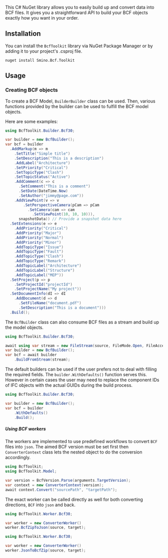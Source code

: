This C# NuGet library allows you to easily build up and convert data into BCF 
files. It gives you a straightforward API to build your BCF objects exactly how 
you want in your order.

## Installation
You can install the `BcfToolkit` library via NuGet Package Manager or by adding
it to your project's .csproj file.
```
nuget install Smino.Bcf.Toolkit
```

## Usage
### Creating BCF objects
To create a BCF Model, `BuilderBuilder` class can be used. Then, various
functions provided by the builder can be used to fulfill the BCF model objects.

Here are some examples:

```csharp
using BcfToolkit.Builder.Bcf30;

var builder = new BcfBuilder();
var bcf = builder
  .AddMarkup(m => m
    .SetTitle("Simple title")
    .SetDescription("This is a description")
    .AddLabel("Architecture")
    .SetPriority("Critical")
    .SetTopicType("Clash")
    .SetTopicStatus("Active")
    .AddComment(c => c
      .SetComment("This is a comment")
      .SetDate(DateTime.Now)
      .SetAuthor("jimmy@page.com"))
    .AddViewPoint(v => v
        .SetPerspectiveCamera(pCam => pCam
          .SetCamera(cam => cam
            .SetViewPoint(10, 10, 10))),
      snapshotData)) // Provide a snapshot data here
  .SetExtensions(e => e
    .AddPriority("Critical")
    .AddPriority("Major")
    .AddPriority("Normal")
    .AddPriority("Minor")
    .AddTopicType("Issue")
    .AddTopicType("Fault")
    .AddTopicType("Clash")
    .AddTopicType("Remark")
    .AddTopicLabel("Architecture")
    .AddTopicLabel("Structure")
    .AddTopicLabel("MEP"))
  .SetProject(p => p
    .SetProjectId("projectId")
    .SetProjectName("My project"))
  .SetDocumentInfo(dI => dI
    .AddDocument(d => d
      .SetFileName("document.pdf")
      .SetDescription("This is a document")))
  .Build();
```

The `BcfBuilder` class can also consume BCF files as a stream and build up the
model objects.

```csharp
using BcfToolkit.Builder.Bcf30;

await using var stream = new FileStream(source, FileMode.Open, FileAccess.Read);
var builder = new BcfBuilder();
var bcf = await builder
    .BuildFromStream(stream);
```

The default builders can be used if the user prefers not to deal with filling
the required fields. The `builder.WithDefaults()` function serves this.
However in certain cases the user may need to replace the component IDs of IFC
objects with the actual GUIDs during the build process.

```csharp
using BcfToolkit.Builder.Bcf30;

var builder = new BcfBuilder();
var bcf = builder
    .WithDefaults()
    .Build();
```
##### Using BCF workers
The workers are implemented to use predefined workflows to convert `BCF` files
into `json`. The aimed BCF version must be set first then `ConverterContext`
class lets the nested object to do the conversion accordingly.

```csharp
using BcfToolkit;
using BcfToolkit.Model;

var version = BcfVersion.Parse(arguments.TargetVersion);
var context = new ConverterContext(version);
await context.Convert("sourcePath", "targetPath");
```

The exact worker can be called directly as well for both converting directions,
`BCF` into `json` and back.

```csharp
using BcfToolkit.Worker.Bcf30;

var worker = new ConverterWorker()
worker.BcfZipToJson(source, target);
```

```csharp
using BcfToolkit.Worker.Bcf30;

var worker = new ConverterWorker()
worker.JsonToBcfZip(source, target);
```
